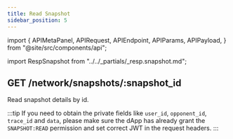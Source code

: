 ```yaml
---
title: Read Snapshot
sidebar_position: 5
---
```


import {
  APIMetaPanel,
  APIRequest,
  APIEndpoint,
  APIParams,
  APIPayload,
} from "@site/src/components/api";

import RespSnapshot from "../../_partials/_resp.snapshot.md";

## GET /network/snapshots/:snapshot_id

Read snapshot details by id.

<APIEndpoint url="/network/snapshots/:snapshot_id" />

<APIMetaPanel scope="" />

<APIParams p-snapshot_id="The snapshot's id" p-snapshot_id-required={true} />

<APIRequest
  title="Read snapshot detail"
  isPublic
  url="/network/snapshots/8f5b244e-cf86-4374-8eaa-c551fd70cd83"
/>

<RespSnapshot />

:::tip
If you need to obtain the private fields like `user_id`, `opponent_id`, `trace_id` and `data`, please make sure the dApp has already grant the `SNAPSHOT:READ` permission and set correct JWT in the request headers.
:::
